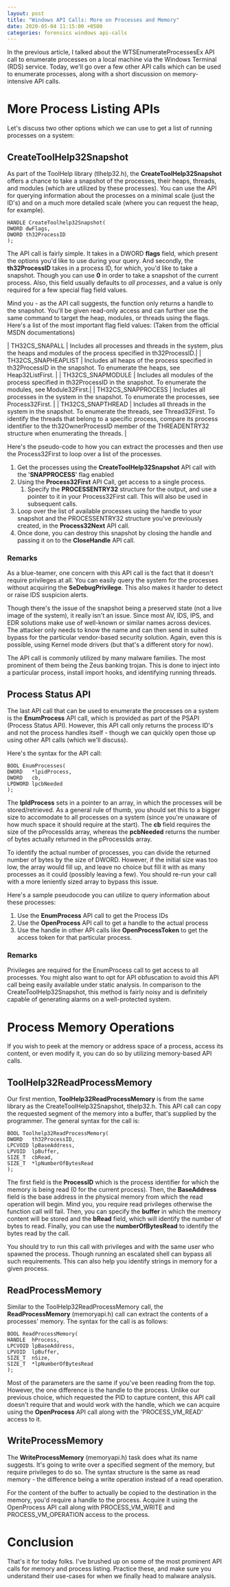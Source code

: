 ```yaml
---
layout: post
title: "Windows API Calls: More on Processes and Memory"
date: 2020-05-04 11:15:00 +0500
categories: forensics windows api-calls
---
```


In the previous article, I talked about the WTSEnumerateProcessesEx API call to enumerate processes on a local machine via the Windows Terminal (RDS) service. Today, we'll go over a few other API calls which can be used to enumerate processes, along with a short discussion on memory-intensive API calls.

# More Process Listing APIs

Let's discuss two other options which we can use to get a list of running processes on a system: 

## CreateToolHelp32Snapshot

As part of the ToolHelp library (tlhelp32.h), the **CreateToolHelp32Snapshot** offers a chance to take a snapshot of the processes, their heaps, threads, and modules (which are utilized by these processes). You can use the API for querying information about the processes on a minimal scale (just the ID's) and on a much more detailed scale (where you can request the heap, for example).

    HANDLE CreateToolhelp32Snapshot(
    DWORD dwFlags,
    DWORD th32ProcessID
    );

The API call is fairly simple. It takes in a DWORD **flags** field, which present the options you'd like to use during your query. And secondly, the **th32ProcessID** takes in a process ID, for which, you'd like to take a snapshot. Though you can use **0** in order to take a snapshot of the current process. Also, this field usually defaults to _all processes_, and a value is only required for a few special flag field values.

Mind you - as the API call suggests, the function only returns a handle to the snapshot. You'll be given read-only access and can further use the same command to target the heap, modules, or threads using the flags. Here's a list of the most important flag field values: (Taken from the official MSDN documentations)

| TH32CS_SNAPALL | Includes all processes and threads in the system, plus the heaps and modules of the process specified in th32ProcessID.|
| TH32CS_SNAPHEAPLIST | Includes all heaps of the process specified in th32ProcessID in the snapshot. To enumerate the heaps, see Heap32ListFirst. |
| TH32CS_SNAPMODULE | Includes all modules of the process specified in th32ProcessID in the snapshot. To enumerate the modules, see Module32First.|
| TH32CS_SNAPPROCESS | Includes all processes in the system in the snapshot. To enumerate the processes, see Process32First. |
| TH32CS_SNAPTHREAD | Includes all threads in the system in the snapshot. To enumerate the threads, see Thread32First. To identify the threads that belong to a specific process, compare its process identifier to the th32OwnerProcessID member of the THREADENTRY32 structure when enumerating the threads. |

Here's the pseudo-code to how you can extract the processes and then use the Process32First to loop over a list of the processes.

1. Get the processes using the **CreateToolHelp32Snapshot** API call with the '**SNAPPROCESS**' flag enabled
2. Using the **Process32First** API Call, get access to a single process. 
   1. Specify the **PROCESSENTRY32** structure for the output, and use a pointer to it in your Process32First call. This will also be used in subsequent calls.
3. Loop over the list of available processes using the handle to your snapshot and the PROCESSENTRY32 structure you've previously created, in the **Process32Next** API call.
4. Once done, you can destroy this snapshot by closing the handle and passing it on to the **CloseHandle** API call.

### Remarks

As a blue-teamer, one concern with this API call is the fact that it doesn't require privileges at all. You can easily query the system for the processes without acquiring the **SeDebugPrivilege**. This also makes it harder to detect or raise IDS suspicion alerts. 

Though there's the issue of the snapshot being a preserved state (not a live image of the system), it really isn't an issue. Since most AV, IDS, IPS, and EDR solutions make use of well-known or similar names across devices. The attacker only needs to know the name and can then send in suited bypass for the particular vendor-based security solution. Again, even this is possible, using Kernel mode drivers (but that's a different story for now).

The API call is commonly utilized by many malware families. The most prominent of them being the Zeus banking trojan. This is done to inject into a particular process, install import hooks, and identifying running threads. 

## Process Status API

The last API call that can be used to enumerate the processes on a system is the **EnumProcess** API call, which is provided as part of the PSAPI (Process Status API). However, this API call only returns the process ID's and not the process handles itself - though we can quickly open those up using other API calls (which we'll discuss).

Here's the syntax for the API call:

    BOOL EnumProcesses(
    DWORD   *lpidProcess,
    DWORD   cb,
    LPDWORD lpcbNeeded
    );

The **lpIdProcess** sets in a pointer to an array, in which the processes will be stored/retrieved. As a general rule of thumb, you should set this to a bigger size to accomodate to all processes on a system (since you're unaware of how much space it should require at the start). The **cb** field requires the size of the pProcessIds array, whereas the **pcbNeeded** returns the number of bytes actually returned in the pProcessIds array.

To identify the actual number of processes, you can divide the returned number of bytes by the size of DWORD. However, if the initial size was too low, the array would fill up, and leave no choice but fill it with as many processes as it could (possibly leaving a few). You should re-run your call with a more leniently sized array to bypass this issue. 

Here's a sample pseudocode you can utilize to query information about these processes:

1. Use the **EnumProcess** API call to get the Process IDs
2. Use the **OpenProcess** API call to get a handle to the actual process
3. Use the handle in other API calls like **OpenProcessToken** to get the access token for that particular process.

### Remarks

Privileges are required for the EnumProcess call to get access to all processes. You might also want to opt for API obfuscation to avoid this API call being easily available under static analysis. In comparison to the CreateToolHelp32Snapshot, this method is fairly noisy and is definitely capable of generating alarms on a well-protected system.

# Process Memory Operations

If you wish to peek at the memory or address space of a process, access its content, or even modify it, you can do so by utilizing memory-based API calls. 

## ToolHelp32ReadProcessMemory

Our first mention, **ToolHelp32ReadProcessMemory** is from the same library as the CreateToolHelp32Snapshot, tlhelp32.h. This API call can copy the requested segment of the memory into a buffer, that's supplied by the programmer. The general syntax for the call is:

    BOOL Toolhelp32ReadProcessMemory(
    DWORD   th32ProcessID,
    LPCVOID lpBaseAddress,
    LPVOID  lpBuffer,
    SIZE_T  cbRead,
    SIZE_T  *lpNumberOfBytesRead
    );

The first field is the **ProcessID** which is the process identifier for which the memory is being read (0 for the current process). Then, the **BaseAddress** field is the base address in the physical memory from which the read operation will begin. Mind you, you require read privileges otherwise the function call will fail. Then, you can specify the **buffer** in which the memory content will be stored and the **bRead** field, which will identify the number of bytes to read. Finally, you can use the **numberOfBytesRead** to identify the bytes read by the call. 

You should try to run this call with privileges and with the same user who spawned the process. Though running an escalated shell can bypass all such requirements. This can also help you identify strings in memory for a given process. 

## ReadProcessMemory

Similar to the ToolHelp32ReadProcessMemory call, the **ReadProcessMemory** (memoryapi.h) call can extract the contents of a processes' memory. The syntax for the call is as follows:

    BOOL ReadProcessMemory(
    HANDLE  hProcess,
    LPCVOID lpBaseAddress,
    LPVOID  lpBuffer,
    SIZE_T  nSize,
    SIZE_T  *lpNumberOfBytesRead
    );

Most of the parameters are the same if you've been reading from the top. However, the one difference is the handle to the process. Unlike our previous choice, which requested the PID to capture content, this API call doesn't require that and would work with the handle, which we can acquire using the **OpenProcess** API call along with the 'PROCESS_VM_READ' access to it. 

## WriteProcessMemory

The **WriteProcessMemory** (memoryapi.h) task does what its name suggests. It's going to write over a specified segment of the memory, but require privileges to do so. The syntax structure is the same as read memory - the difference being a write operation instead of a read operation. 

For the content of the buffer to actually be copied to the destination in the memory, you'd require a handle to the process. Acquire it using the OpenProcess API call along with PROCESS_VM_WRITE and PROCESS_VM_OPERATION access to the process.  

# Conclusion

That's it for today folks. I've brushed up on some of the most prominent API calls for memory and process listing. Practice these, and make sure you understand their use-cases for when we finally head to malware analysis. 